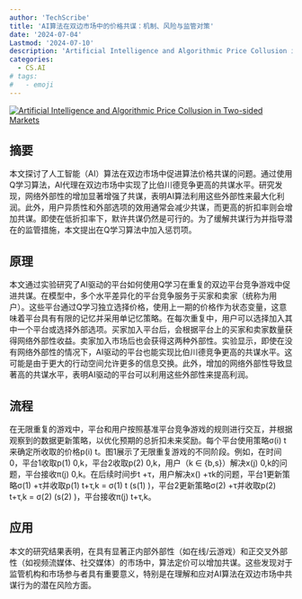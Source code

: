 ```yaml
---
author: 'TechScribe'
title: 'AI算法在双边市场中的价格共谋：机制、风险与监管对策'
date: '2024-07-04'
Lastmod: '2024-07-10'
description: 'Artificial Intelligence and Algorithmic Price Collusion in Two-sided Markets'
categories:
  - CS.AI
# tags:
#   - emoji
---
```


[![Artificial Intelligence and Algorithmic Price Collusion in Two-sided Markets](https://arxiv-research-1301205113.cos.ap-guangzhou.myqcloud.com/images/2407.04088v1.pdf_0.jpg)](https://arxiv.org/abs/2407.04088v1)

## 摘要

本文探讨了人工智能（AI）算法在双边市场中促进算法价格共谋的问题。通过使用Q学习算法，AI代理在双边市场中实现了比伯川德竞争更高的共谋水平。研究发现，网络外部性的增加显著增强了共谋，表明AI算法利用这些外部性来最大化利润。此外，用户异质性和外部选项的效用通常会减少共谋，而更高的折扣率则会增加共谋。即使在低折扣率下，默许共谋仍然是可行的。为了缓解共谋行为并指导潜在的监管措施，本文提出在Q学习算法中加入惩罚项。<!--more-->

## 原理

本文通过实验研究了AI驱动的平台如何使用Q学习在重复的双边平台竞争游戏中促进共谋。在模型中，多个水平差异化的平台竞争服务于买家和卖家（统称为用户）。这些平台通过Q学习独立选择价格，使用上一期的价格作为状态变量，这意味着平台具有有限的记忆并采用单记忆策略。在每次重复中，用户可以选择加入其中一个平台或选择外部选项。买家加入平台后，会根据平台上的买家和卖家数量获得网络外部性收益。卖家加入市场后也会获得这两种外部性。实验显示，即使在没有网络外部性的情况下，AI驱动的平台也能实现比伯川德竞争更高的共谋水平。这可能是由于更大的行动空间允许更多的信息交换。此外，增加的网络外部性导致显著高的共谋水平，表明AI驱动的平台可以利用这些外部性来提高利润。

## 流程

在无限重复的游戏中，平台和用户按照基准平台竞争游戏的规则进行交互，并根据观察到的数据更新策略，以优化预期的总折扣未来奖励。每个平台使用策略σ(i) t来确定所收取的价格p(i) t。图1展示了无限重复游戏的不同阶段。例如，在时间0，平台1收取p(1) 0,k，平台2收取p(2) 0,k，用户（k ∈ {b,s}）解决x(j) 0,k的问题，平台接收π(j) 0,k。在后续时间步t +τ，用户解决x() +τk的问题，平台1更新策略σ(1) +τ并收取p(1) t+τ,k = σ(1) t (s(1) )，平台2更新策略σ(2) +τ并收取p(2) t+τ,k = σ(2) (s(2) )，平台接收π(j) t+τ,k。

## 应用

本文的研究结果表明，在具有显著正内部外部性（如在线/云游戏）和正交叉外部性（如视频流媒体、社交媒体）的市场中，算法定价可以增加共谋。这些发现对于监管机构和市场参与者具有重要意义，特别是在理解和应对AI算法在双边市场中共谋行为的潜在风险方面。